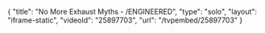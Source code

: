 {
    "title": "No More Exhaust Myths - \/ENGINEERED",
    "type": "solo",
    "layout": "iframe-static",
    "videoId": "25897703",
    "url": "\/tvpembed\/25897703"
}